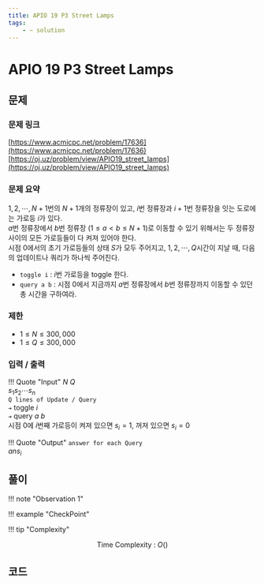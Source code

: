 ```yaml
---
title: APIO 19 P3 Street Lamps
tags:
    - ~ solution
---
```


# APIO 19 P3 Street Lamps

## 문제

### 문제 링크
[https://www.acmicpc.net/problem/17636](https://www.acmicpc.net/problem/17636)  
[https://oj.uz/problem/view/APIO19_street_lamps](https://oj.uz/problem/view/APIO19_street_lamps)

### 문제 요약
$1, 2, \cdots, N+1$번의 $N+1$개의 정류장이 있고, $i$번 정류장과 $i+1$번 정류장을 잇는 도로에는 가로등 $i$가 있다.  
$a$번 정류장에서 $b$번 정류장 $(1 \leq a < b \leq N+1)$로 이동할 수 있기 위해서는 두 정류장 사이의 모든 가로등들이 다 켜져 있어야 한다.  
시점 $0$에서의 초기 가로등들의 상태 $S$가 모두 주어지고, $1, 2, \cdots, Q$시간이 지날 때, 다음의 업데이트나 쿼리가 하나씩 주어진다.

+ `toggle i` : $i$번 가로등을 toggle 한다.
+ `query a b` : 시점 $0$에서 지금까지 $a$번 정류장에서 $b$번 정류장까지 이동할 수 있던 총 시간을 구하여라.

### 제한
+ $1 \leq N \leq 300,000$
+ $1 \leq Q \leq 300,000$

### 입력 / 출력
!!! Quote "Input"
    $N$ $Q$  
    $s_1 s_2 \cdots s_n$  
    `Q lines of Update / Query`  
    `➔` toggle $i$  
    `➔` query $a$ $b$  
시점 $0$에 $i$번째 가로등이 켜져 있으면 $s_i=1$, 꺼져 있으면 $s_i=0$

!!! Quote "Output"
    `answer for each Query`  
    $ans_i$

## 풀이

!!! note "Observation 1"    
    

!!! example "CheckPoint"
    

!!! tip "Complexity"
    <center>
    Time Complexity : $O()$
    </center>

## 코드
``` cpp linenums="1"

```